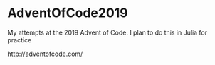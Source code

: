 # AdventOfCode2019
My attempts at the 2019 Advent of Code.  I plan to do this in Julia for practice

http://adventofcode.com/
